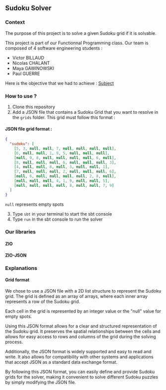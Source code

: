 ## Sudoku Solver

### Context

The purpose of this project is to solve a given Sudoku grid if it is solvable.

This project is part of our Functionnal Programming class. Our team is composed of 4 software engineering students : 
- Victor BILLAUD
- Nicolas CHALANT
- Maya GAWINOWSKI 
- Paul GUERRE

Here is the objective that we had to achieve : 
[Subject](RULES.md)

### How to use ? 

1. Clone this repository
2. Add a JSON file that contains a Sudoku Grid that you want to resolve in the ```grids``` folder. This grid must follow this format :

#### JSON file grid format : 

```json
{
  "sudoku": [
    [5, 3, null, null, 7, null, null, null, null],
    [6, null, null, 1, 9, 5, null, null, null],
    [null, 9, 8, null, null, null, null, 6, null],
    [8, null, null, null, 6, null, null, null, 3],
    [4, null, null, 8, null, 3, null, null, 1],
    [7, null, null, null, 2, null, null, null, 6],
    [null, 6, null, null, null, null, 2, 8, null],
    [null, null, null, 4, 1, 9, null, null, 5],
    [null, null, null, null, 8, null, null, 7, 9]
  ]
}
```

```null``` represents empty spots 

3. Type ```sbt``` in your terminal to start the sbt console
4. Type ```run``` in the sbt console to run the solver

### Our libraries 

#### ZIO

#### ZIO-JSON

### Explanations

#### Grid format
We chose to use a JSON file with a 2D list structure to represent the Sudoku grid. The grid is defined as an array of arrays, where each inner array represents a row of the Sudoku grid.

Each cell in the grid is represented by an integer value or the "null" value for empty spots.

Using this JSON format allows for a clear and structured representation of the Sudoku grid. It preserves the spatial relationships between the cells and allows for easy access to rows and columns of the grid during the solving process.

Additionally, the JSON format is widely supported and easy to read and write. It also allows for compatibility with other systems and applications that accept JSON as a standard data exchange format.

By following this JSON format, you can easily define and provide Sudoku grids for the solver, making it convenient to solve different Sudoku puzzles by simply modifying the JSON file.
